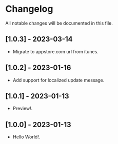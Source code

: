 # Changelog

All notable changes will be documented in this file.

## [1.0.3] - 2023-03-14

* Migrate to appstore.com url from itunes.

## [1.0.2] - 2023-01-16

* Add support for localized update message.

## [1.0.1] - 2023-01-13

* Preview!.

## [1.0.0] - 2023-01-13

* Hello World!.
